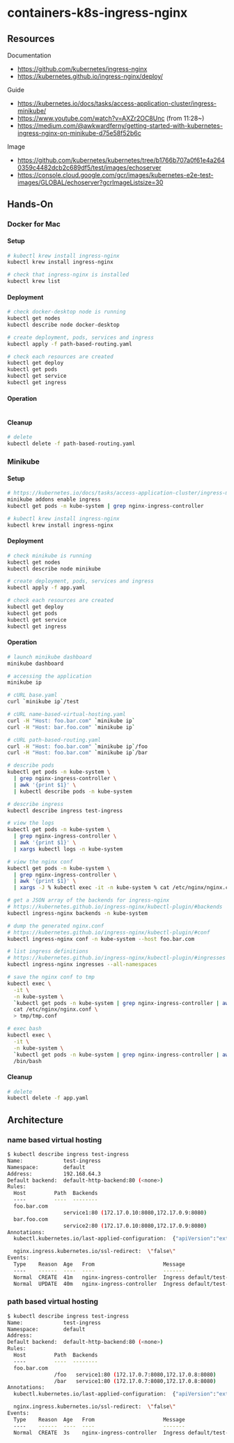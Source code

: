 # containers-k8s-ingress-nginx

## Resources

Documentation

- https://github.com/kubernetes/ingress-nginx
- https://kubernetes.github.io/ingress-nginx/deploy/

Guide

- https://kubernetes.io/docs/tasks/access-application-cluster/ingress-minikube/
- https://www.youtube.com/watch?v=AXZr2OC8Unc (from 11:28~)
- https://medium.com/@awkwardferny/getting-started-with-kubernetes-ingress-nginx-on-minikube-d75e58f52b6c

Image

- https://github.com/kubernetes/kubernetes/tree/b1766b707a0f61e4a2640359c4482dcb2c689df5/test/images/echoserver
- https://console.cloud.google.com/gcr/images/kubernetes-e2e-test-images/GLOBAL/echoserver?gcrImageListsize=30

## Hands-On

### Docker for Mac

#### Setup

```bash
# kubectl krew install ingress-nginx
kubectl krew install ingress-nginx

# check that ingress-nginx is installed
kubectl krew list
```

#### Deployment

```bash
# check docker-desktop node is running
kubectl get nodes
kubectl describe node docker-desktop

# create deployment, pods, services and ingress
kubectl apply -f path-based-routing.yaml

# check each resources are created
kubectl get deploy
kubectl get pods
kubectl get service
kubectl get ingress
```

#### Operation

```bash
```

#### Cleanup

```bash
# delete
kubectl delete -f path-based-routing.yaml
```

### Minikube

#### Setup

```bash
# https://kubernetes.io/docs/tasks/access-application-cluster/ingress-minikube/
minikube addons enable ingress
kubectl get pods -n kube-system | grep nginx-ingress-controller

# kubectl krew install ingress-nginx
kubectl krew install ingress-nginx
```

#### Deployment

```bash
# check minikube is running
kubectl get nodes
kubectl describe node minikube

# create deployment, pods, services and ingress
kubectl apply -f app.yaml

# check each resources are created
kubectl get deploy
kubectl get pods
kubectl get service
kubectl get ingress
```

#### Operation

```bash
# launch minikube dashboard
minikube dashboard

# accessing the application
minikube ip

# cURL base.yaml
curl `minikube ip`/test

# cURL name-based-virtual-hosting.yaml
curl -H "Host: foo.bar.com" `minikube ip`
curl -H "Host: bar.foo.com" `minikube ip`

# cURL path-based-routing.yaml
curl -H "Host: foo.bar.com" `minikube ip`/foo
curl -H "Host: foo.bar.com" `minikube ip`/bar

# describe pods
kubectl get pods -n kube-system \
  | grep nginx-ingress-controller \
  | awk '{print $1}' \
  | kubectl describe pods -n kube-system

# describe ingress
kubectl describe ingress test-ingress

# view the logs
kubectl get pods -n kube-system \
  | grep nginx-ingress-controller \
  | awk '{print $1}' \
  | xargs kubectl logs -n kube-system

# view the nginx conf
kubectl get pods -n kube-system \
  | grep nginx-ingress-controller \
  | awk '{print $1}' \
  | xargs -J % kubectl exec -it -n kube-system % cat /etc/nginx/nginx.conf

# get a JSON array of the backends for ingress-nginx
# https://kubernetes.github.io/ingress-nginx/kubectl-plugin/#backends
kubectl ingress-nginx backends -n kube-system

# dump the generated nginx.conf
# https://kubernetes.github.io/ingress-nginx/kubectl-plugin/#conf
kubectl ingress-nginx conf -n kube-system --host foo.bar.com

# list ingress definitions
# https://kubernetes.github.io/ingress-nginx/kubectl-plugin/#ingresses
kubectl ingress-nginx ingresses --all-namespaces

# save the nginx conf to tmp
kubectl exec \
  -it \
  -n kube-system \
  `kubectl get pods -n kube-system | grep nginx-ingress-controller | awk '{print $1}'` \
  cat /etc/nginx/nginx.conf \
  > tmp/tmp.conf

# exec bash
kubectl exec \
  -it \
  -n kube-system \
  `kubectl get pods -n kube-system | grep nginx-ingress-controller | awk '{print $1}'` \
  /bin/bash
```

#### Cleanup

```bash
# delete
kubectl delete -f app.yaml
```

## Architecture

### name based virtual hosting

```bash
$ kubectl describe ingress test-ingress
Name:             test-ingress
Namespace:        default
Address:          192.168.64.3
Default backend:  default-http-backend:80 (<none>)
Rules:
  Host         Path  Backends
  ----         ----  --------
  foo.bar.com
                  service1:80 (172.17.0.10:8080,172.17.0.9:8080)
  bar.foo.com
                  service2:80 (172.17.0.10:8080,172.17.0.9:8080)
Annotations:
  kubectl.kubernetes.io/last-applied-configuration:  {"apiVersion":"extensions/v1beta1","kind":"Ingress","metadata":{"annotations":{"nginx.ingress.kubernetes.io/ssl-redirect":"\\\"false\\\""},"name":"test-ingress","namespace":"default"},"spec":{"rules":[{"host":"foo.bar.com","http":{"paths":[{"backend":{"serviceName":"service1","servicePort":80}}]}},{"host":"bar.foo.com","http":{"paths":[{"backend":{"serviceName":"service2","servicePort":80}}]}}]}}

  nginx.ingress.kubernetes.io/ssl-redirect:  \"false\"
Events:
  Type    Reason  Age   From                      Message
  ----    ------  ----  ----                      -------
  Normal  CREATE  41m   nginx-ingress-controller  Ingress default/test-ingress
  Normal  UPDATE  40m   nginx-ingress-controller  Ingress default/test-ingress
```

### path based virtual hosting

```bash
$ kubectl describe ingress test-ingress
Name:             test-ingress
Namespace:        default
Address:
Default backend:  default-http-backend:80 (<none>)
Rules:
  Host         Path  Backends
  ----         ----  --------
  foo.bar.com
               /foo   service1:80 (172.17.0.7:8080,172.17.0.8:8080)
               /bar   service1:80 (172.17.0.7:8080,172.17.0.8:8080)
Annotations:
  kubectl.kubernetes.io/last-applied-configuration:  {"apiVersion":"extensions/v1beta1","kind":"Ingress","metadata":{"annotations":{"nginx.ingress.kubernetes.io/ssl-redirect":"\\\"false\\\""},"name":"test-ingress","namespace":"default"},"spec":{"rules":[{"host":"foo.bar.com","http":{"paths":[{"backend":{"serviceName":"service1","servicePort":80},"path":"/foo"},{"backend":{"serviceName":"service1","servicePort":80},"path":"/bar"}]}}]}}

  nginx.ingress.kubernetes.io/ssl-redirect:  \"false\"
Events:
  Type    Reason  Age   From                      Message
  ----    ------  ----  ----                      -------
  Normal  CREATE  3s    nginx-ingress-controller  Ingress default/test-ingress
```
